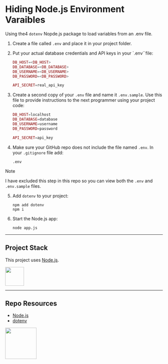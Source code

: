 # Hiding Node.js Environment Varaibles

Using the4 `dotenv` Nopde.js package to load variables from an .env file.

1. Create a file called `.env` and place it in your project folder.

2. Put your actual database credentials and API keys in your `.env``file:
    
    ```php
    DB_HOST=<DB_HOST>
    DB_DATABASE=<DB_DATABASE>
    DB_USERNAME=<DB_USERNAME>
    DB_PASSWORD=<DB_PASSWORD>
    
    API_SECRET=real_api_key
    ```

3. Create a second copy of your `.env` file and name it `.env.sample`. Use this file to provide instructions to the next programmer using your project code:
    
    ```php
    DB_HOST=localhost
    DB_DATABASE=database
    DB_USERNAME=username
    DB_PASSWORD=password
    
    API_SECRET=api_key
    ```

4. Make sure your GitHub repo does not include the file named `.env`. In your `.gitignore` file add:
    
    ```
    .env
    ```

> [!Note]
> I have excluded this step in this repo so you can view both the `.env` and `.env.sample` files. 

5. Add `dotenv` to your project:

    ```
    npm add dotenv
    npm i
    ```

6. Start the Node.js app:

    ```
    node app.js
    ```

---

## Project Stack

This project uses [Node.js](https://nodejs.org/).

<img src="https://console.codeadam.ca/api/image/nodejs" width="60"> 

---

## Repo Resources

- [Node.js](https://nodejs.org/)
- [dotenv](https://www.npmjs.com/package/dotenv)

<a href="https://codeadam.ca">
<img src="https://codeadam.ca/images/code-block.png" width="100">
</a>
